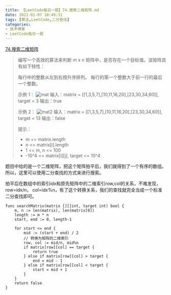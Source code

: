 ```yaml
---
title: 【LeetCode每日一题】74.搜索二维矩阵.md
date: 2021-01-07 10:49:31
tags: [算法,LeetCode,二分查找]
categories:
- 技术博客
- LeetCode每日一题
---
```


[74.搜索二维矩阵](https://leetcode-cn.com/problems/search-a-2d-matrix/description/)

<!-- more -->

> 编写一个高效的算法来判断 m x n 矩阵中，是否存在一个目标值。该矩阵具有如下特性：
>
> 每行中的整数从左到右按升序排列。
> 每行的第一个整数大于前一行的最后一个整数。
>
> 示例 1：
> ![mat](https://img-vnote-1251075307.cos.ap-beijing.myqcloud.com/1609990157_20210107110407129_444538278.jpg)
> 输入：matrix = [[1,3,5,7],[10,11,16,20],[23,30,34,60]], target = 3
> 输出：true
>
> 示例 2：
> ![mat2](https://img-vnote-1251075307.cos.ap-beijing.myqcloud.com/1609990155_20210107110345182_226670950.jpg)
> 输入：matrix = [[1,3,5,7],[10,11,16,20],[23,30,34,60]], target = 13
> 输出：false
>
> 提示：
> * m == matrix.length
> * n == matrix[i].length
> * 1 <= m, n <= 100
> * -10^4 <= matrix[i][j], target <= 10^4


题目中给的是一个二维矩阵，把这个矩阵拍平后，我们就得到了一个有序的数组。所以，这里可以使用二分查找的方式来进行搜索。


拍平后在数组中的索引idx和原先矩阵中的二维索引row,col的关系，不难发现，row=idx/n， col=idx%n，有了这个转换关系，我们的查找就完全当成一个标准二分查找即可。

```golang
func searchMatrix(matrix [][]int, target int) bool {
    m, n := len(matrix), len(matrix[0])
    length := m * n
    start, end := 0, length-1

    for start <= end {
        mid := (start + end) / 2
        // 转换为矩阵的二维索引
        row, col := mid/n, mid%n
        if matrix[row][col] == target {
            return true
        } else if matrix[row][col] > target {
            end = mid - 1
        } else if matrix[row][col] < target {
            start = mid + 1
        }
    }
    return false
}

```
